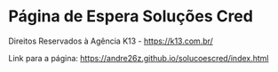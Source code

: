 # Página de Espera Soluções Cred
Direitos Reservados à Agência K13 - https://k13.com.br/

Link para a página: https://andre26z.github.io/solucoescred/index.html
